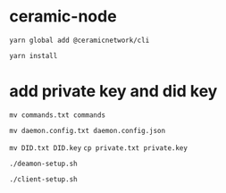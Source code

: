 # ceramic-node

`yarn global add @ceramicnetwork/cli`

`yarn install`

# add private key and did key


`mv commands.txt commands`

`mv daemon.config.txt daemon.config.json`

`mv DID.txt DID.key`
`cp private.txt private.key`


`./deamon-setup.sh`

`./client-setup.sh`

